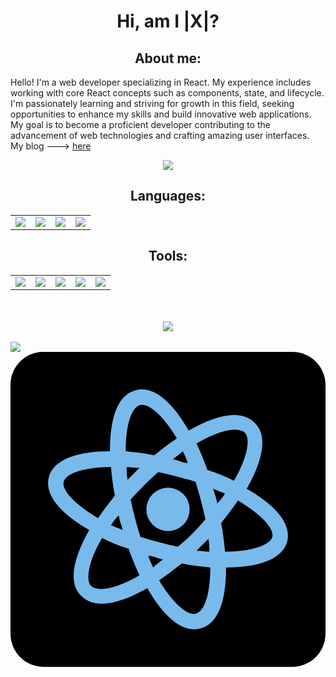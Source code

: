   <h1 align='center'>Hi, am I |X|?</h1>
  <h2 align="center">About me:</h2>
  <p>Hello! I'm a web developer specializing in React. My experience includes working with core React concepts such as components, state, and lifecycle. I'm passionately learning and striving for growth in this field, seeking opportunities to enhance my skills and build innovative web applications. My goal is to become a proficient developer contributing to the advancement of web technologies and crafting amazing user interfaces.<br />
  My blog ---> <a href="https://moldvaer23.github.io/my-blog/">here</a>
  </p>

  <p align='center'><a href="https://git.io/typing-svg"><img src="https://readme-typing-svg.herokuapp.com?font=Fira+Code&pause=1000&random=false&width=435&lines=Passionate+Junior+React+Developer+;Crafting+Innovative+Web+Experiences"/></a><p>
    <h2 align="center">Languages:</h2>
    <table align='center'>
        <tr>
            <td><img src="https://img.shields.io/badge/typescript-%23007ACC.svg?style=for-the-badge&logo=typescript&logoColor=white"></td>
            <td><img src="https://img.shields.io/badge/javascript-%23323330.svg?style=for-the-badge&logo=javascript&logoColor=%23F7DF1E"></td>
            <td><img src="https://img.shields.io/badge/html5-%23E34F26.svg?style=for-the-badge&logo=html5&logoColor=white"></td>
            <td><img src="https://img.shields.io/badge/css3-%231572B6.svg?style=for-the-badge&logo=css3&logoColor=white"></td>
        </tr>
    </table>

  <h2 align="center">Tools:</h2>
    <table align='center'>
        <tr>
            <td><img src="https://img.shields.io/badge/webpack-%238DD6F9.svg?style=for-the-badge&logo=webpack&logoColor=black"></td>
            <td><img src="https://img.shields.io/badge/SASS-hotpink.svg?style=for-the-badge&logo=SASS&logoColor=white"></td>
            <td><img src="https://img.shields.io/badge/redux-%23593d88.svg?style=for-the-badge&logo=redux&logoColor=white"></td>
            <td><img src="https://img.shields.io/badge/-jest-%23C21325?style=for-the-badge&logo=jest&logoColor=white"></td>
            <td><img src="https://img.shields.io/badge/React_Router-CA4245?style=for-the-badge&logo=react-router&logoColor=white"></td>
        </tr>
    </table><br /><br />

  <div align="center">
        <img src="https://github-readme-stats.vercel.app/api/top-langs/?username=moldvaer23&layout=compact" />
    </div><br />
    <picture>
        <img src="https://komarev.com/ghpvc/?username=moldvaer23">
      <!-- icon666.com - MILLIONS vector ICONS FREE --><svg version="1.1" id="Capa_1" xmlns="http://www.w3.org/2000/svg" xmlns:xlink="http://www.w3.org/1999/xlink" x="0px" y="0px" viewBox="0 0 455.111 455.111" style="enable-background:new 0 0 455.111 455.111;" xml:space="preserve"><path style="fill: rgb(0, 0, 0);" d="M406.756,455.111h-358.4C21.333,455.111,0,433.778,0,406.756v-358.4C0,21.333,21.333,0,48.356,0 h358.4c27.022,0,48.356,21.333,48.356,48.356v358.4C455.111,433.778,433.778,455.111,406.756,455.111z" fill="#5CA4DA"></path><path style="fill: rgb(0, 0, 0);" d="M366.933,0c-17.067,73.956-61.156,153.6-129.422,221.867C164.978,294.4,78.222,339.911,0,354.133 V48.356C0,21.333,21.333,0,48.356,0H366.933z" fill="#6DAFE0"></path><g><path style="fill: rgb(121, 186, 236);" d="M341.333,197.689c22.756-39.822,31.289-76.8,11.378-95.289 c-19.911-19.911-55.467-11.378-95.289,11.378c-22.756-39.822-49.778-65.422-76.8-58.311s-36.978,42.667-36.978,88.178 c-45.511,0-81.067,11.378-88.178,36.978c-7.111,27.022,18.489,54.044,58.311,76.8c-22.756,39.822-31.289,76.8-11.378,95.289 c19.911,19.911,55.467,11.378,95.289-11.378c22.756,39.822,49.778,65.422,76.8,58.311c27.022-7.111,36.978-42.667,36.978-88.178 c45.511,0,81.067-11.378,88.178-36.978C406.756,247.467,381.156,220.444,341.333,197.689z M338.489,116.622 c8.533,8.533,4.267,35.556-15.644,69.689c-11.378-5.689-24.178-11.378-38.4-15.644c-4.267-12.8-9.956-25.6-15.644-38.4 C302.933,112.356,328.533,108.089,338.489,116.622z M241.778,281.6c-19.911-4.267-35.556-8.533-54.044-14.222 c-5.689-18.489-9.956-34.133-14.222-54.044c12.8-14.222,24.178-25.6,39.822-39.822c19.911,4.267,35.556,8.533,54.044,14.222 c5.689,18.489,9.956,34.133,14.222,54.044C268.8,257.422,257.422,268.8,241.778,281.6z M285.867,270.222 c1.422,5.689,1.422,12.8,1.422,18.489c-5.689,0-11.378-1.422-18.489-1.422C277.333,278.756,278.756,277.333,285.867,270.222z M220.444,300.089c-5.689,4.267-9.956,7.111-14.222,11.378c-2.844-5.689-5.689-11.378-7.111-17.067 C209.067,295.822,209.067,297.244,220.444,300.089z M162.133,257.422c-5.689-2.844-11.378-4.267-17.067-7.111 c2.844-4.267,7.111-9.956,11.378-14.222C157.867,246.044,159.289,246.044,162.133,257.422z M169.244,184.889 c-1.422-5.689-1.422-12.8-1.422-18.489c5.689,0,11.378,1.422,18.489,1.422C177.778,176.356,176.356,177.778,169.244,184.889z M234.667,155.022c5.689-4.267,9.956-7.111,14.222-11.378c2.844,5.689,5.689,11.378,7.111,17.067 C246.044,159.289,246.044,157.867,234.667,155.022z M292.978,197.689c5.689,2.844,11.378,4.267,17.067,7.111 c-2.844,4.267-7.111,9.956-11.378,14.222C297.244,209.067,295.822,209.067,292.978,197.689z M187.733,76.8 c11.378-2.844,32.711,14.222,52.622,48.356c-11.378,7.111-21.333,15.644-32.711,24.178c-14.222-2.844-27.022-4.267-41.244-5.689 C166.4,105.244,174.933,79.644,187.733,76.8z M76.8,187.733c2.844-11.378,28.444-21.333,68.267-21.333 c1.422,12.8,2.844,27.022,5.689,41.244c-8.533,11.378-17.067,21.333-24.178,32.711C91.022,219.022,73.956,199.111,76.8,187.733z M116.622,338.489c-8.533-8.533-4.267-35.556,15.644-69.689c11.378,5.689,24.178,11.378,38.4,15.644 c4.267,12.8,9.956,25.6,15.644,38.4C152.178,342.756,126.578,347.022,116.622,338.489z M267.378,378.311 c-11.378,2.844-32.711-14.222-52.622-48.356c11.378-7.111,21.333-15.644,32.711-24.178c14.222,2.844,27.022,4.267,41.244,5.689 C288.711,349.867,280.178,375.467,267.378,378.311z M378.311,267.378c-2.844,11.378-28.444,21.333-68.267,21.333 c-1.422-12.8-2.844-27.022-5.689-41.244c8.533-11.378,17.067-21.333,24.178-32.711C364.089,236.089,381.156,256,378.311,267.378z" fill="#FFFFFF"></path><circle style="fill: rgb(121, 186, 236);" cx="227.556" cy="227.556" r="31.289" fill="#FFFFFF"></circle></g></svg>
    </picture>
